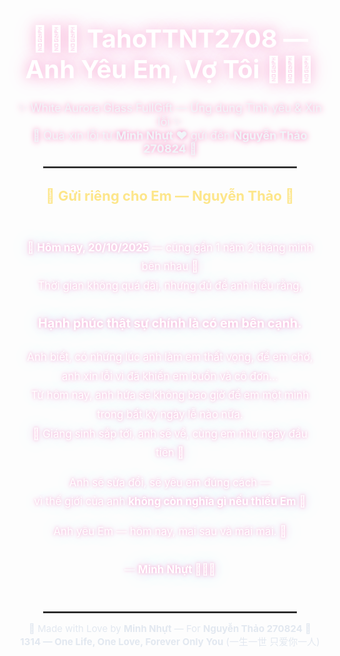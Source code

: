 <div align="center">

<h1 style="font-size:40px; color:#ffffff; text-shadow:0 0 20px #f9a8d4, 0 0 40px #fbcfe8;">
💎💖👑 TahoTTNT2708 — Anh Yêu Em, Vợ Tôi 👑💖💎
</h1>

<p style="font-size:18px; color:#f1f5f9; text-shadow:0 0 10px #f472b6;">
✨ White Aurora Glass FullGift — Ứng dụng Tình yêu & Xin lỗi ✨<br>
💖 Quà xin lỗi từ <b>Minh Nhựt ❤️</b> gửi đến <b>Nguyễn Thảo 270824</b> 💖
</p>

<hr style="border:1px solid rgba(255,255,255,0.2); width:80%;">

<h2 style="font-size:22px; color:#fde68a;">💌 Gửi riêng cho Em — Nguyễn Thảo 💞</h2>

<div style="
  background:rgba(255,255,255,0.08);
  border-radius:18px;
  padding:20px;
  max-width:600px;
  color:#ffffff;
  font-size:17px;
  line-height:1.8;
  text-shadow:0 0 10px #f9a8d4, 0 0 20px #fbcfe8;
  animation: auroraBreath 5s infinite alternate ease-in-out;">
  
💖 <b>Hôm nay, 20/10/2025</b> — cũng gần 1 năm 2 tháng mình bên nhau 🌸<br>
Thời gian không quá dài, nhưng đủ để anh hiểu rằng,  
<h3>Hạnh phúc thật sự chính là có em bên cạnh.</h3>

Anh biết, có những lúc anh làm em thất vọng, để em chờ,  
anh xin lỗi vì đã khiến em buồn và cô đơn…  
Từ hôm nay, anh hứa sẽ không bao giờ để em một mình trong bất kỳ ngày lễ nào nữa.  
🎄 Giáng sinh sắp tới, anh sẽ về, cùng em như ngày đầu tiên 💞  

Anh sẽ sửa đổi, sẽ yêu em đúng cách —  
vì thế giới của anh <b>không còn nghĩa gì nếu thiếu Em</b> 💍  

Anh yêu Em — hôm nay, mai sau và mãi mãi. 💖  
<br>
— <b>Minh Nhựt 💎💖👑</b>
</div>

<style>
@keyframes auroraBreath {
  0% { text-shadow: 0 0 5px #f9a8d4, 0 0 15px #fbcfe8, 0 0 30px #bae6fd; }
  100% { text-shadow: 0 0 15px #f9a8d4, 0 0 35px #fbcfe8, 0 0 55px #bae6fd; }
}
</style>

<hr style="border:1px solid rgba(255,255,255,0.15); width:80%;">

<p style="color:#e2e8f0; font-size:15px;">
💎 Made with Love by <b>Minh Nhựt</b> — For <b>Nguyễn Thảo 270824</b> 💖<br>
<b>1314 — One Life, One Love, Forever Only You</b> (一生一世 只爱你一人)
</p>

</div>
